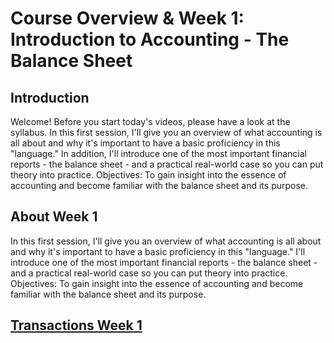 # Course Overview & Week 1: Introduction to Accounting - The Balance Sheet

## Introduction
Welcome! Before you start today's videos, please have a look at the syllabus. In this first session, I'll give you an overview of what accounting is all about and why it's important to have a basic proficiency in this "language." In addition, I'll introduce one of the most important financial reports - the balance sheet - and a practical real-world case so you can put theory into practice. Objectives: To gain insight into the essence of accounting and become familiar with the balance sheet and its purpose.

## About Week 1
In this first session, I'll give you an overview of what accounting is all about and why it's important to have a basic proficiency in this "language." I'll introduce one of the most important financial reports - the balance sheet - and a practical real-world case so you can put theory into practice. Objectives: To gain insight into the essence of accounting and become familiar with the balance sheet and its purpose.

## [Transactions Week 1](./files/Transactions_Week_1.pdf)
